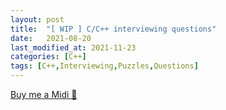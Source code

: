 ```yaml
---
layout: post
title:  "[ WIP ] C/C++ interviewing questions"
date:   2021-08-20
last_modified_at: 2021-11-23
categories: [C++]
tags: [C++,Interviewing,Puzzles,Questions]
---
```


<link href="/assets/css/questions.css" rel="stylesheet" />
<link href="https://cdnjs.cloudflare.com/ajax/libs/prism/1.25.0/themes/prism.min.css" rel="stylesheet" />
<link href="https://cdnjs.cloudflare.com/ajax/libs/prism/1.25.0/themes/prism-solarizedlight.min.css" rel="stylesheet" />
<script src="https://cdnjs.cloudflare.com/ajax/libs/prism/1.25.0/components/prism-cpp.min.js"></script>
<script src="https://cdnjs.cloudflare.com/ajax/libs/prism/1.25.0/plugins/autoloader/prism-autoloader.min.js"></script>

<!--<iframe id="test" style="url(&quot;https://marketplace.kony.com/static/dist/images/loader.svg&quot;) no-repeat scroll center center / 64px; transition: all 0.4s ease 0s;" src="https://www.buymeacoffee.com/widget/page/zzck.dev?description=Support%20me%20on%20Buy%20me%20a%20coffee!&amp;color=%23FF813F"></iframe>-->
<div id="buymecoffeediv">
    <a href="https://www.buymeacoffee.com/zzck.dev" target="_blank" id="buymecoffespan">Buy me a Midi 🎹</a>
</div>
<div id="questions" style="margin-top:20px"/>

<script src="/assets/script/questions.js"/>